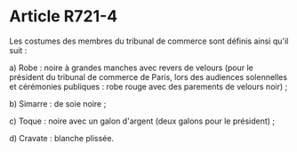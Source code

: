 # Article R721-4

Les costumes des membres du tribunal de commerce sont définis ainsi qu'il suit :

a) Robe : noire à grandes manches avec revers de velours (pour le président du tribunal de commerce de Paris, lors des audiences solennelles et cérémonies publiques : robe rouge avec des parements de velours noir) ;

b) Simarre : de soie noire ;

c) Toque : noire avec un galon d'argent (deux galons pour le président) ;

d) Cravate : blanche plissée.
